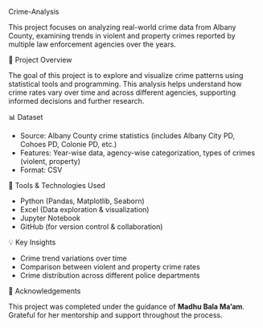 Crime-Analysis

This project focuses on analyzing real-world crime data from Albany County, examining trends in violent and property crimes reported by multiple law enforcement agencies over the years.

📌 Project Overview

The goal of this project is to explore and visualize crime patterns using statistical tools and programming. This analysis helps understand how crime rates vary over time and across different agencies, supporting informed decisions and further research.

📊 Dataset

- Source: Albany County crime statistics (includes Albany City PD, Cohoes PD, Colonie PD, etc.)
- Features: Year-wise data, agency-wise categorization, types of crimes (violent, property)
- Format: CSV

🔧 Tools & Technologies Used

- Python (Pandas, Matplotlib, Seaborn)
- Excel (Data exploration & visualization)
- Jupyter Notebook
- GitHub (for version control & collaboration)

💡 Key Insights

- Crime trend variations over time
- Comparison between violent and property crime rates
- Crime distribution across different police departments

🙏 Acknowledgements

This project was completed under the guidance of **Madhu Bala Ma’am**. Grateful for her mentorship and support throughout the process.
